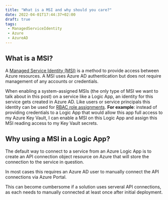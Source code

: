 ```yaml
---
title: "What is a MSI and why should you care?"
date: 2022-04-01T17:44:37+02:00
draft: true
tags: 
 - ManagedServiceIdentity
 - Azure
 - AzureAD
---
```


## What is a MSI?

A [Managed Service Identity (MSI)](https://docs.microsoft.com/en-us/azure/active-directory/managed-identities-azure-resources/overview) is a method to provide access between Azure resources. A MSI uses Azure AD authentication but does not require management of any accounts or credentials.

When enabling a system-assigned MSIs (the only type of MSI we want to talk about in this post) on a service like a Logic App, an identity for this service gets created in Azure AD. Like users or service principals this identity can be used for [RBAC role assignments](https://docs.microsoft.com/en-us/azure/role-based-access-control/overview).
**For example**: instead of providing credentials to a Logic App that would allow this app full access to my Azure Key Vault, I can enable a MSI on this Logic App and assign this MSI reading access to my Key Vault secrets. 

## Why using a MSI in a Logic App?

The default way to connect to a service from an Azure Logic App is to create an API connection object resource  on Azure that will store the connection to the service in question.

In most cases this requires an Azure AD user to manually connect the API connections via Azure Portal.

This can become cumbersome if a solution uses serveral API connections, as each needs to manually connected at least once after initial deployment.